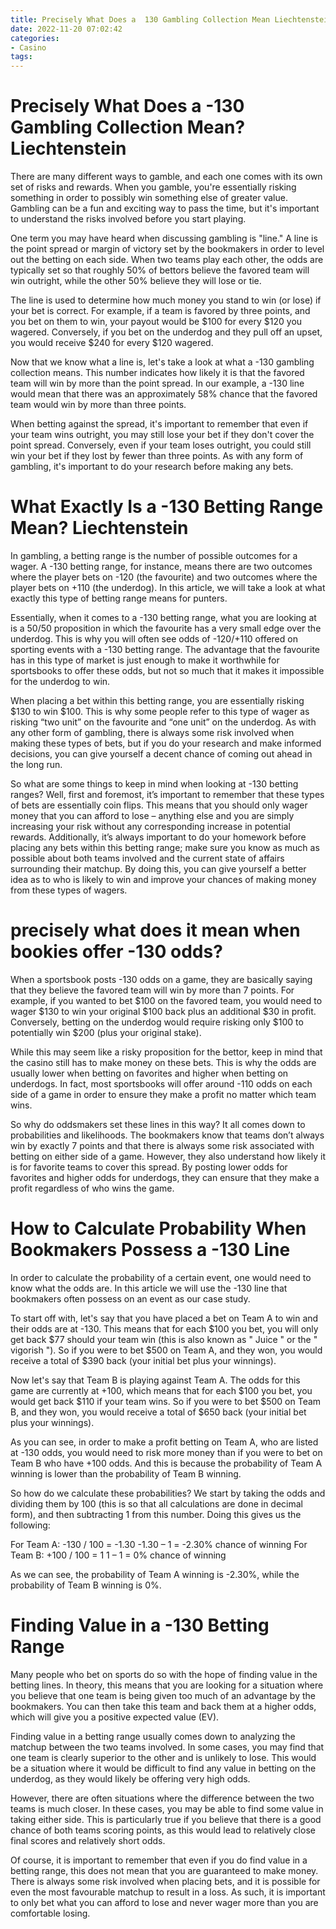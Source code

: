 ```yaml
---
title: Precisely What Does a  130 Gambling Collection Mean Liechtenstein
date: 2022-11-20 07:02:42
categories:
- Casino
tags:
---
```



#  Precisely What Does a -130 Gambling Collection Mean? Liechtenstein

There are many different ways to gamble, and each one comes with its own set of risks and rewards. When you gamble, you're essentially risking something in order to possibly win something else of greater value. Gambling can be a fun and exciting way to pass the time, but it's important to understand the risks involved before you start playing.

One term you may have heard when discussing gambling is "line." A line is the point spread or margin of victory set by the bookmakers in order to level out the betting on each side. When two teams play each other, the odds are typically set so that roughly 50% of bettors believe the favored team will win outright, while the other 50% believe they will lose or tie.

The line is used to determine how much money you stand to win (or lose) if your bet is correct. For example, if a team is favored by three points, and you bet on them to win, your payout would be $100 for every $120 you wagered. Conversely, if you bet on the underdog and they pull off an upset, you would receive $240 for every $120 wagered.

Now that we know what a line is, let's take a look at what a -130 gambling collection means. This number indicates how likely it is that the favored team will win by more than the point spread. In our example, a -130 line would mean that there was an approximately 58% chance that the favored team would win by more than three points.

When betting against the spread, it's important to remember that even if your team wins outright, you may still lose your bet if they don't cover the point spread. Conversely, even if your team loses outright, you could still win your bet if they lost by fewer than three points. As with any form of gambling, it's important to do your research before making any bets.

#  What Exactly Is a -130 Betting Range Mean? Liechtenstein

In gambling, a betting range is the number of possible outcomes for a wager. A -130 betting range, for instance, means there are two outcomes where the player bets on -120 (the favourite) and two outcomes where the player bets on +110 (the underdog). In this article, we will take a look at what exactly this type of betting range means for punters.

Essentially, when it comes to a -130 betting range, what you are looking at is a 50/50 proposition in which the favourite has a very small edge over the underdog. This is why you will often see odds of -120/+110 offered on sporting events with a -130 betting range. The advantage that the favourite has in this type of market is just enough to make it worthwhile for sportsbooks to offer these odds, but not so much that it makes it impossible for the underdog to win.

When placing a bet within this betting range, you are essentially risking $130 to win $100. This is why some people refer to this type of wager as risking “two unit” on the favourite and “one unit” on the underdog. As with any other form of gambling, there is always some risk involved when making these types of bets, but if you do your research and make informed decisions, you can give yourself a decent chance of coming out ahead in the long run.

So what are some things to keep in mind when looking at -130 betting ranges? Well, first and foremost, it’s important to remember that these types of bets are essentially coin flips. This means that you should only wager money that you can afford to lose – anything else and you are simply increasing your risk without any corresponding increase in potential rewards. Additionally, it’s always important to do your homework before placing any bets within this betting range; make sure you know as much as possible about both teams involved and the current state of affairs surrounding their matchup. By doing this, you can give yourself a better idea as to who is likely to win and improve your chances of making money from these types of wagers.

#   precisely what does it mean when bookies offer -130 odds? 

When a sportsbook posts -130 odds on a game, they are basically saying that they believe the favored team will win by more than 7 points. For example, if you wanted to bet $100 on the favored team, you would need to wager $130 to win your original $100 back plus an additional $30 in profit. Conversely, betting on the underdog would require risking only $100 to potentially win $200 (plus your original stake).

While this may seem like a risky proposition for the bettor, keep in mind that the casino still has to make money on these bets. This is why the odds are usually lower when betting on favorites and higher when betting on underdogs. In fact, most sportsbooks will offer around -110 odds on each side of a game in order to ensure they make a profit no matter which team wins.

So why do oddsmakers set these lines in this way? It all comes down to probabilities and likelihoods. The bookmakers know that teams don’t always win by exactly 7 points and that there is always some risk associated with betting on either side of a game. However, they also understand how likely it is for favorite teams to cover this spread. By posting lower odds for favorites and higher odds for underdogs, they can ensure that they make a profit regardless of who wins the game.

#  How to Calculate Probability When Bookmakers Possess a -130 Line 

In order to calculate the probability of a certain event, one would need to know what the odds are. In this article we will use the -130 line that bookmakers often possess on an event as our case study. 

To start off with, let's say that you have placed a bet on Team A to win and their odds are at -130. This means that for each $100 you bet, you will only get back $77 should your team win (this is also known as " Juice " or the " vigorish "). So if you were to bet $500 on Team A, and they won, you would receive a total of $390 back (your initial bet plus your winnings).

Now let's say that Team B is playing against Team A. The odds for this game are currently at +100, which means that for each $100 you bet, you would get back $110 if your team wins. So if you were to bet $500 on Team B, and they won, you would receive a total of $650 back (your initial bet plus your winnings).

As you can see, in order to make a profit betting on Team A, who are listed at -130 odds, you would need to risk more money than if you were to bet on Team B who have +100 odds. And this is because the probability of Team A winning is lower than the probability of Team B winning. 

So how do we calculate these probabilities? We start by taking the odds and dividing them by 100 (this is so that all calculations are done in decimal form), and then subtracting 1 from this number. Doing this gives us the following: 

For Team A: -130 / 100 = -1.30 
-1.30 – 1 = -2.30% chance of winning
For Team B: +100 / 100 = 1 
1 – 1 = 0% chance of winning

As we can see, the probability of Team A winning is -2.30%, while the probability of Team B winning is 0%.

#  Finding Value in a -130 Betting Range

Many people who bet on sports do so with the hope of finding value in the betting lines. In theory, this means that you are looking for a situation where you believe that one team is being given too much of an advantage by the bookmakers. You can then take this team and back them at a higher odds, which will give you a positive expected value (EV).

Finding value in a betting range usually comes down to analyzing the matchup between the two teams involved. In some cases, you may find that one team is clearly superior to the other and is unlikely to lose. This would be a situation where it would be difficult to find any value in betting on the underdog, as they would likely be offering very high odds.

However, there are often situations where the difference between the two teams is much closer. In these cases, you may be able to find some value in taking either side. This is particularly true if you believe that there is a good chance of both teams scoring points, as this would lead to relatively close final scores and relatively short odds.

Of course, it is important to remember that even if you do find value in a betting range, this does not mean that you are guaranteed to make money. There is always some risk involved when placing bets, and it is possible for even the most favourable matchup to result in a loss. As such, it is important to only bet what you can afford to lose and never wager more than you are comfortable losing.